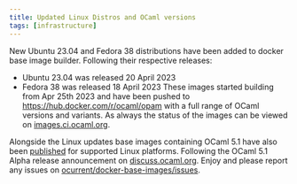 ```yaml
---
title: Updated Linux Distros and OCaml versions
tags: [infrastructure]
---
```


New Ubuntu 23.04 and Fedora 38 distributions have been added to docker base image builder. Following their respective releases:
 * Ubuntu 23.04 was released 20 April 2023
 * Fedora 38 was released 18 April 2023
These images started building from Apr 25th 2023 and have been pushed to https://hub.docker.com/r/ocaml/opam with a full range of OCaml versions and variants. As always the status of the images can be viewed on [images.ci.ocaml.org](https://images.ci.ocaml.org).

Alongside the Linux updates base images containing OCaml 5.1 have also been [published](https://hub.docker.com/r/ocaml/opam/tags?page=1&name=5.1) for supported Linux platforms. Following the OCaml 5.1 Alpha release announcement on [discuss.ocaml.org](https://discuss.ocaml.org/t/first-alpha-release-of-ocaml-5-1-0/11949). Enjoy and please report any issues on [ocurrent/docker-base-images/issues](https://github.com/ocurrent/docker-base-images/issues).
